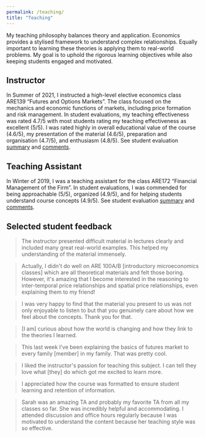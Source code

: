 ```yaml
---
permalink: /teaching/
title: "Teaching"
---
```


My teaching philosophy balances theory and application. Economics provides a stylised framework to understand complex relationships. Equally important to learning these theories is applying them to real-world problems. My goal is to uphold the rigorous learning objectives while also keeping students engaged and motivated.

## Instructor

In Summer of 2021, I instructed a high-level elective economics class ARE139 “Futures and Options Markets”. The class focused on the mechanics and economic functions of markets, including price formation and risk management. In student evaluations, my teaching effectiveness was rated 4.7/5 with most students rating my teaching effectiveness as excellent (5/5). I was rated highly in overall educational value of the course (4.6/5), my presentation of the material (4.6/5), preparation and organisation (4.7/5), and enthusiasm (4.8/5). See student evaluation [summary](../assets/ARE139_summary.pdf) and [comments](../assets/ARE139_comments.pdf).

## Teaching Assistant

In Winter of 2019, I was a teaching assistant for the class ARE172 “Financial Management of the Firm”. In student evaluations, I was commended for being approachable (5/5), organized (4.9/5), and for helping students understand course concepts (4.9/5). See student evaluation [summary](../assets/ARE172_summary.pdf) and [comments](../assets/ARE172_comments.pdf).

## Selected student feedback

> The instructor presented difficult material in lectures clearly and included many great real-world examples. This helped my understanding of the material immensely.

> Actually, I didn't do well on ARE 100A/B [introductory microeconomics classes] which are all theoretical materials and felt those boring. However, it's amazing that I become interested in the reasoning to inter-temporal price relationships and spatial price relationships, even explaining them to my friend!

> I was very happy to find that the material you present to us was not only enjoyable to listen to but that you genuinely care about how we feel about the concepts. Thank you for that.

> [I am] curious about how the world is changing and how they link to the theories I learned.

> This last week I've been explaining the basics of futures market to every family [member] in my family. That was pretty cool.

> I liked the instructor's passion for teaching this subject. I can tell they love what [they] do which got me excited to learn more.

> I appreciated how the course was formatted to ensure student learning and retention of information.

> Sarah was an amazing TA and probably my favorite TA from all my classes so far. She was incredibly helpful and accommodating. I attended discussion and office hours regularly because I was motivated to understand the content because her teaching style was so effective.
